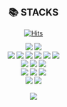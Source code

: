 <div align=center><h2>📚 STACKS</h2></div>

<div align=center>
	
  [![Hits](https://hits.seeyoufarm.com/api/count/incr/badge.svg?url=https%3A%2F%2Fgithub.com%2Fsds2317884%2Fhit-counter&count_bg=%2379C83D&title_bg=%23555555&icon=&icon_color=%23E7E7E7&title=hits&edge_flat=false)](https://hits.seeyoufarm.com)
	
</div>

<div align=center> 

  <img src="https://img.shields.io/badge/android-3DDC84?style=flat-square&logo=android&logoColor=white"> 
  <img src="https://img.shields.io/badge/android studio-3DDC84?style=flat-square&logo=android studio&logoColor=white"> 
  <br>
  
  <img src="https://img.shields.io/badge/kotlin-7F52FF?style=flat-square&logo=kotlin&logoColor=white"> 
  <img src="https://img.shields.io/badge/java-007396?style=flat-square&logo=java&logoColor=white"> 
  <img src="https://img.shields.io/badge/python-3776AB?style=flat-square&logo=python&logoColor=white"> 
  <img src="https://img.shields.io/badge/c-A8B9CC?style=flat-square&logo=c&logoColor=white">
  <img src="https://img.shields.io/badge/c++-00599C?style=flat-square&logo=c%2B%2B&logoColor=white">
  <img src="https://img.shields.io/badge/c%23-239120?style=flat-square&logo=c sharp&logoColor=white">
  <br>
  
 
  <img src="https://img.shields.io/badge/unity-222324?style=flat-square&logo=unity&logoColor=white">
  <img src="https://img.shields.io/badge/html5-E34F26?style=flat-square&logo=html5&logoColor=white"> 
  <img src="https://img.shields.io/badge/css-1572B6?style=flat-square&logo=css3&logoColor=white"> 
  <br>
  
  <img src="https://img.shields.io/badge/oracle-F80000?style=flat-square&logo=oracle&logoColor=white"> 
  <img src="https://img.shields.io/badge/mysql-4479A1?style=flat-square&logo=mysql&logoColor=white"> 
  <img src="https://img.shields.io/badge/firebase-FFCA28?style=flat-square&logo=firebase&logoColor=white">
  <br>
  
  <img src="https://img.shields.io/badge/github-181717?style=flat-square&logo=github&logoColor=white">
  <img src="https://img.shields.io/badge/git-F05032?style=flat-square&logo=git&logoColor=white">
  <br>
	

  <br>
</div>

<div align=center>
	
  <a href="https://www.instagram.com/_spearhyeok/">
    <img src="http://img.shields.io/badge/instagram-E4405F?style=flat-square&logo=instagram&logoColor=white&link=https://www.instagram.com/_spearhyeok/"/>
  </a>
	
</div>
